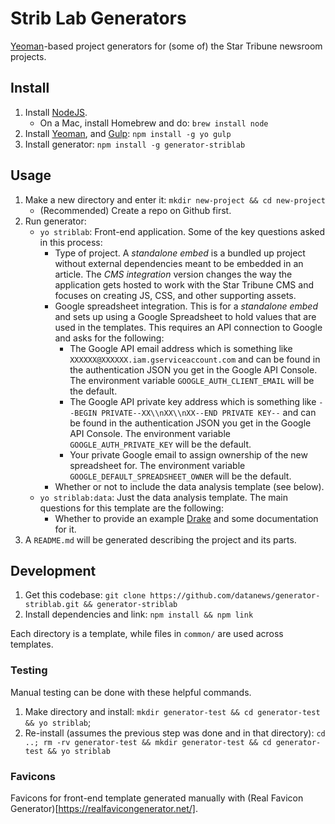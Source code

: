 # Strib Lab Generators

[Yeoman](http://yeoman.io/)-based project generators for (some of) the Star Tribune newsroom projects.

## Install

1. Install [NodeJS](https://nodejs.org/en/).
    * On a Mac, install Homebrew and do: `brew install node`
1. Install [Yeoman](http://yeoman.io/), and [Gulp](https://gulpjs.com/): `npm install -g yo gulp`
1. Install generator: `npm install -g generator-striblab`

## Usage

1. Make a new directory and enter it: `mkdir new-project && cd new-project`
    * (Recommended) Create a repo on Github first.
1. Run generator:
    * `yo striblab`: Front-end application.  Some of the key questions asked in this process:
        * Type of project.  A *standalone embed* is a bundled up project without external dependencies meant to be embedded in an article.  The *CMS integration* version changes the way the application gets hosted to work with the Star Tribune CMS and focuses on creating JS, CSS, and other supporting assets.
        * Google spreadsheet integration.  This is for a *standalone embed* and sets up using a Google Spreadsheet to hold values that are used in the templates.  This requires an API connection to Google and asks for the following:
            * The Google API email address which is something like `XXXXXX@XXXXXX.iam.gserviceaccount.com` and can be found in the authentication JSON you get in the Google API Console.  The environment variable `GOOGLE_AUTH_CLIENT_EMAIL` will be the default.
            * The Google API private key address which is something like `--BEGIN PRIVATE--XX\\nXX\\nXX--END PRIVATE KEY--` and can be found in the authentication JSON you get in the Google API Console.  The environment variable `GOOGLE_AUTH_PRIVATE_KEY` will be the default.
            * Your private Google email to assign ownership of the new spreadsheet for.  The environment variable `GOOGLE_DEFAULT_SPREADSHEET_OWNER` will be the default.
        * Whether or not to include the data analysis template (see below).
    * `yo striblab:data`: Just the data analysis template.  The main questions for this template are the following:
        * Whether to provide an example [Drake](https://github.com/Factual/drake) and some documentation for it.
1. A `README.md` will be generated describing the project and its parts.

## Development

1. Get this codebase: `git clone https://github.com/datanews/generator-striblab.git && generator-striblab`
1. Install dependencies and link: `npm install && npm link`

Each directory is a template, while files in `common/` are used across templates.

### Testing

Manual testing can be done with these helpful commands.

1. Make directory and install: `mkdir generator-test && cd generator-test && yo striblab`;
1. Re-install (assumes the previous step was done and in that directory): `cd ..; rm -rv generator-test && mkdir generator-test && cd generator-test && yo striblab`

### Favicons

Favicons for front-end template generated manually with (Real Favicon Generator)[https://realfavicongenerator.net/].
